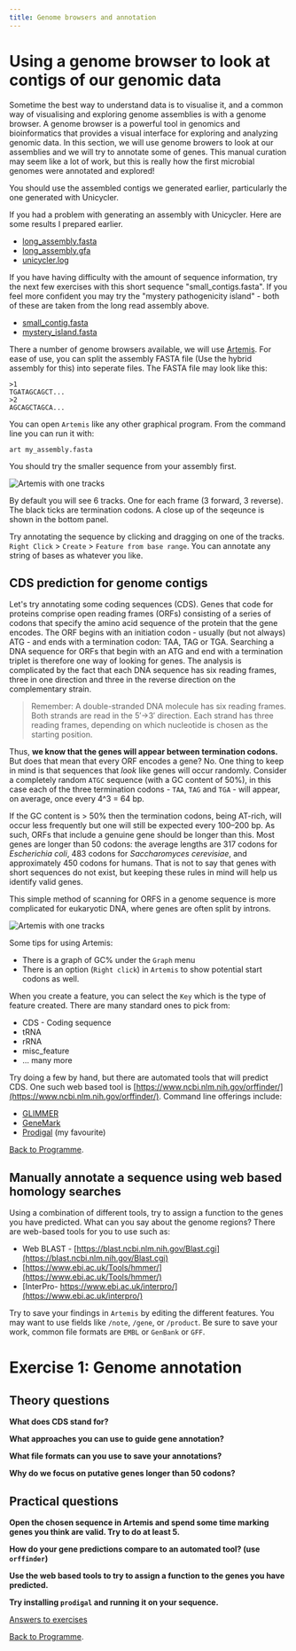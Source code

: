 ```yaml
---
title: Genome browsers and annotation
---
```


# Using a genome browser to look at contigs of our genomic data

Sometime the best way to understand data is to visualise it, and a common way of visualising and exploring genome assemblies is with a genome browser. A genome browser is a powerful tool in genomics and bioinformatics that provides a visual interface for exploring and analyzing genomic data. In this section, we will use genome browers to look at our assemblies and we will try to annotate some of genes. This manual curation may seem like a lot of work, but this is really how the first microbial genomes were annotated and explored! 

You should use the assembled contigs we generated earlier, particularly the one generated with Unicycler.

If you had a problem with generating an assembly with Unicycler. Here are some results I prepared earlier. 

* [long_assembly.fasta](/seq-analysis/long_assembly.fasta)
* [long_assembly.gfa](/seq-analysis/long_assembly.gfa)
* [unicycler.log](/seq-analysis/unicycler.log)

If you have having difficulty with the amount of sequence information, try the next few exercises with this short sequence "small_contigs.fasta". If you feel more confident you may try the "mystery pathogenicity island" - both of these are taken from the long read assembly above. 

* [small_contig.fasta](/seq-analysis/small_contigs.fasta)
* [mystery_island.fasta](/seq-analysis/mystery_island.fasta)

There a number of genome browsers available, we will use [Artemis](https://www.sanger.ac.uk/tool/artemis/). For ease of use, you can split the assembly FASTA file (Use the hybrid assembly for this) into seperate files. The FASTA file may look like this:

```
>1
TGATAGCAGCT...
>2 
AGCAGCTAGCA...
```

You can open `Artemis` like any other graphical program. From the command line you can run it with:

```
art my_assembly.fasta
```

You should try the smaller sequence from your assembly first. 

![Artemis with one tracks]({{site.baseurl}}/seq-analysis/artemis.png)

By default you will see 6 tracks. One for each frame (3 forward, 3 reverse). The black ticks are termination codons. A close up of the seqeunce is shown in the bottom panel. 

Try annotating the sequence by clicking and dragging on one of the tracks. `Right Click` > `Create` > `Feature from base range`. You can annotate any string of bases as whatever you like. 

## CDS prediction for genome contigs

Let's try annotating some coding sequences (CDS). Genes that code for proteins comprise open reading frames (ORFs) consisting of a series of codons that specify the amino acid sequence of the protein that the gene encodes. The ORF begins with an initiation codon - usually (but not always) ATG - and ends with a termination codon: TAA, TAG or TGA. Searching a DNA sequence for ORFs that begin with an ATG and end with a termination triplet is therefore one way of looking for genes. The analysis is complicated by the fact that each DNA sequence has six reading frames, three in one direction and three in the reverse direction on the complementary strain. 

> Remember: A double-stranded DNA molecule has six reading frames. Both strands are read in the 5′→3′ direction. Each strand has three reading frames, depending on which nucleotide is chosen as the starting position.  

Thus, **we know that the genes will appear between termination codons.** But does that mean that every ORF encodes a gene? No. One thing to keep in mind is that sequences that *look* like genes will occur randomly. Consider a completely random `ATGC` sequence (with a GC content of 50%), in this case each of the three termination codons - `TAA`, `TAG` and `TGA` - will appear, on average, once every 4^3 = 64 bp. 

If the GC content is > 50% then the termination codons, being AT-rich, will occur less frequently but one will still be expected every 100–200 bp. As such, ORFs that include a genuine gene should be longer than this. Most genes are longer than 50 codons: the average lengths are 317 codons for *Escherichia coli*, 483 codons for *Saccharomyces cerevisiae*, and approximately 450 codons for humans. That is not to say that genes with short sequences do not exist, but keeping these rules in mind will help us identify valid genes.  

This simple method of scanning for ORFS in a genome sequence is more complicated for eukaryotic DNA, where genes are often split by introns.  

![Artemis with one tracks]({{site.baseurl}}/seq-analysis/artemis.png)

Some tips for using Artemis:
* There is a graph of GC% under the `Graph` menu
* There is an option (`Right click`) in `Artemis` to show potential start codons as well. 

When you create a feature, you can select the `Key` which is the type of feature created. There are many standard ones to pick from:

* CDS - Coding sequence
* tRNA
* rRNA
* misc_feature
* ... many more

Try doing a few by hand, but there are automated tools that will predict CDS. One such web based tool is [https://www.ncbi.nlm.nih.gov/orffinder/](https://www.ncbi.nlm.nih.gov/orffinder/). Command line offerings include: 

* [GLIMMER](http://ccb.jhu.edu/software/glimmer/index.shtml)
* [GeneMark](http://exon.gatech.edu/GeneMark/)
* [Prodigal](https://github.com/hyattpd/Prodigal) (my favourite)

[Back to Programme]({{site.baseurl}}/modules/sequence-analysis/programme/).

## Manually annotate a sequence using web based homology searches

Using a combination of different tools, try to assign a function to the genes you have predicted. What can you say about the genome regions? There are web-based tools for you to use such as: 

* Web BLAST - [https://blast.ncbi.nlm.nih.gov/Blast.cgi](https://blast.ncbi.nlm.nih.gov/Blast.cgi)
* [https://www.ebi.ac.uk/Tools/hmmer/](https://www.ebi.ac.uk/Tools/hmmer/)
* [InterPro- https://www.ebi.ac.uk/interpro/](https://www.ebi.ac.uk/interpro/)

Try to save your findings in `Artemis` by editing the different features. You may want to use fields like `/note`, `/gene`, or `/product`. Be sure to save your work, common file formats are `EMBL` or `GenBank` or `GFF`.

# Exercise 1: Genome annotation

## Theory questions

**What does CDS stand for?**

**What approaches you can use to guide gene annotation?**

**What file formats can you use to save your annotations?**

**Why do we focus on putative genes longer than 50 codons?**

## Practical questions

**Open the chosen sequence in Artemis and spend some time marking genes you think are valid. Try to do at least 5.**

**How do your gene predictions compare to an automated tool? (use `orffinder`)**

**Use the web based tools to try to assign a function to the genes you have predicted.**

**Try installing `prodigal` and running it on your sequence.**

[Answers to exercises](/seq-analysis/annotation-answers/)


[Back to Programme]({{site.baseurl}}/modules/sequence-analysis/programme/).


